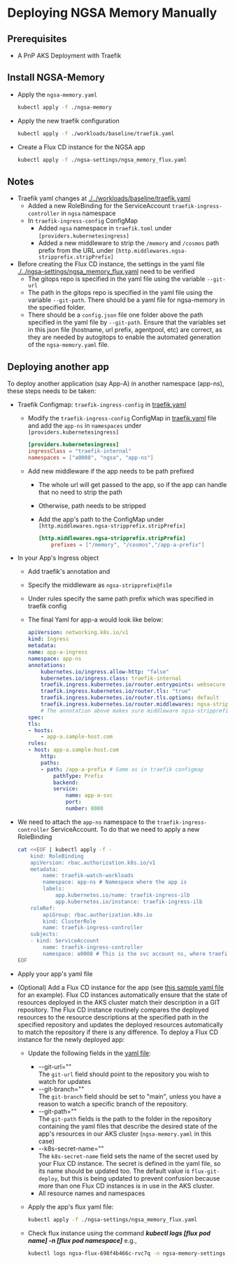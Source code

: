 # Deploying NGSA Memory Manually

## Prerequisites

- A PnP AKS Deployment with Traefik

## Install NGSA-Memory

- Apply the `ngsa-memory.yaml`

    ```bash
    kubectl apply -f ./ngsa-memory
    ```
- Apply the new traefik configuration

    ```bash
    kubectl apply -f ./workloads/baseline/traefik.yaml
    ```
- Create a Flux CD instance for the NGSA app

    ```bash
    kubectl apply -f ./ngsa-settings/ngsa_memory_flux.yaml 
    ```

## Notes

- Traefik yaml changes at [./../workloads/baseline/traefik.yaml](./../workloads/baseline/traefik.yaml)
  - Added a new RoleBinding for the ServiceAccount `traefik-ingress-controller` in `ngsa` namespace
  - In `traefik-ingress-config` ConfigMap
    - Added `ngsa` namespace in `traefik.toml` under `[providers.kubernetesingress]`
    - Added a new middleware to strip the `/memory` and `/cosmos` path prefix from the URL under `[http.middlewares.ngsa-stripprefix.stripPrefix]`
- Before creating the Flux CD instance, the settings in the yaml file [./../ngsa-settings/ngsa_memory_flux.yaml](./../ngsa-settings/ngsa_memory_flux.yaml) need to be verified
  - The gitops repo is specified in the yaml file using the variable `--git-url`
  - The path in the gitops repo is specified in the yaml file using the variable `--git-path`. There should be a yaml file for ngsa-memory in the specified folder.
  - There should be a `config.json` file one folder above the path specified in the yaml file by `--git-path`. Ensure that the variables set in this json file (hostname, url prefix, agentpool, etc) are correct, as they are needed by autogitops to enable the automated generation of the `ngsa-memory.yaml` file.


## Deploying another app

To deploy another application (say App-A) in another namespace (app-ns), these steps needs to be taken:

- Traefik Configmap: `traefik-ingress-config` in [traefik.yaml](./../workloads/baseline/traefik.yaml) 
  - Modify the `traefik-ingress-config` ConfigMap in [traefik.yaml](./../workloads/baseline/traefik.yaml) file and add the `app-ns` in `namespaces` under `[providers.kubernetesingress]`

    ```toml
    [providers.kubernetesingress]
    ingressClass = "traefik-internal"
    namespaces = ["a0008", "ngsa", "app-ns"]
    ```

  - Add new middleware if the app needs to be path prefixed
    - The whole url will get passed to the app, so if the app can handle that no need to strip the path
    - Otherwise, path needs to be stripped
    - Add the app's path to the ConfigMap under `[http.middlewares.ngsa-stripprefix.stripPrefix]`

        ```toml
        [http.middlewares.ngsa-stripprefix.stripPrefix]
            prefixes = ["/memory", "/cosmos","/app-a-prefix"]
        ```

- In your App's Ingress object
  - Add traefik's annotation and
  - Specify the middleware as `ngsa-stripprefix@file`
  - Under rules specify the same path prefix which was specified in traefik config
  - The final Yaml for app-a would look like below:

    ```yaml
    apiVersion: networking.k8s.io/v1
    kind: Ingress
    metadata:
    name: app-a-ingress
    namespace: app-ns
    annotations:
        kubernetes.io/ingress.allow-http: "false"
        kubernetes.io/ingress.class: traefik-internal
        traefik.ingress.kubernetes.io/router.entrypoints: websecure
        traefik.ingress.kubernetes.io/router.tls: "true"
        traefik.ingress.kubernetes.io/router.tls.options: default
        traefik.ingress.kubernetes.io/router.middlewares: ngsa-stripprefix@file
        # The annotation above makes sure middleware ngsa-stripprefix is applied to URL
    spec:
    tls:
    - hosts:
        - app-a.sample-host.com
    rules:
    - host: app-a.sample-host.com
        http:
        paths:
        - path: /app-a-prefix # Same as in traefik configmap
            pathType: Prefix
            backend:
            service:
                name: app-a-svc
                port:
                number: 8080
    ```

- We need to attach the `app-ns` namespace to the `traefik-ingress-controller` ServiceAccount. To do that we need to apply a new RoleBinding

    ```bash
    cat <<EOF | kubectl apply -f -
        kind: RoleBinding
        apiVersion: rbac.authorization.k8s.io/v1
        metadata:
            name: traefik-watch-workloads
            namespace: app-ns # Namespace where the app is
            labels:
                app.kubernetes.io/name: traefik-ingress-ilb
                app.kubernetes.io/instance: traefik-ingress-ilb
        roleRef:
            apiGroup: rbac.authorization.k8s.io
            kind: ClusterRole
            name: traefik-ingress-controller
        subjects:
        - kind: ServiceAccount
            name: traefik-ingress-controller
            namespace: a0008 # This is the svc account ns, where traefik is
    EOF
    ```

- Apply your app's yaml file

- (Optional) Add a Flux CD instance for the app (see [this sample yaml file](../ngsa-settings/ngsa_memory_flux.yaml) for an example). Flux CD instances automatically ensure that the state of resources deployed in the AKS cluster match their description in a GIT repository. The Flux CD instance routinely compares the deployed resources to the resource descriptions at the specified path in the specified repository and updates the deployed resources automatically to match the repository if there is any difference. To deploy a Flux CD instance for the newly deployed app:
  - Update the following fields in the [yaml file](../ngsa-settings/ngsa_memory_flux.yaml):
    - --git-url=""          
    The ```git-url``` field should point to the repository you wish to watch for updates
    - --git-branch=""       
    The ```git-branch``` field should be set to "main", unless you have a reason to watch a specific branch of the repository.
    - --git-path=""         
    The ```git-path``` fields is the path to the folder in the repository containing the yaml files that describe the desired state of the app's resources in our AKS cluster (```ngsa-memory.yaml``` in this case)
    - --k8s-secret-name=""  
    The ```k8s-secret-name``` field sets the name of the secret used by your Flux CD instance. The secret is defined in the yaml file, so its name should be updated too. The default value is ```flux-git-deploy```, but this is being updated to prevent confusion because more than one Flux CD instances is in use in the AKS cluster. 
    - All resource names and namespaces
  - Apply the app's flux yaml file: 
  
    ```bash 
    kubectl apply -f ./ngsa-settings/ngsa_memory_flux.yaml
    ```
  - Check flux instance using the command ***kubectl logs [flux pod name] -n [flux pod namespace]*** e.g.,
    ```bash
    kubectl logs ngsa-flux-698f4b466c-rvc7q -n ngsa-memory-settings
    ```